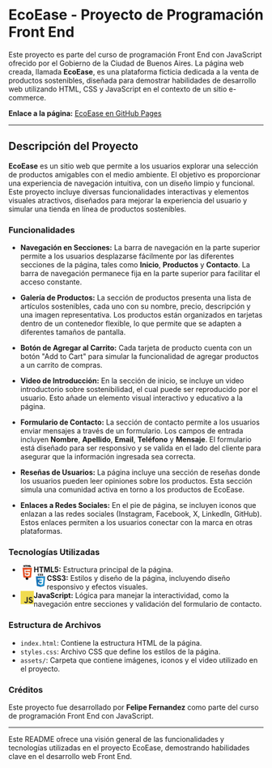 # EcoEase - Proyecto de Programación Front End

Este proyecto es parte del curso de programación Front End con JavaScript ofrecido por el Gobierno de la Ciudad de Buenos Aires. La página web creada, llamada **EcoEase**, es una plataforma ficticia dedicada a la venta de productos sostenibles, diseñada para demostrar habilidades de desarrollo web utilizando HTML, CSS y JavaScript en el contexto de un sitio e-commerce.

**Enlace a la página:** [EcoEase en GitHub Pages](https://felipefhdl99.github.io/mi_pagina_web/)

---

## Descripción del Proyecto

**EcoEase** es un sitio web que permite a los usuarios explorar una selección de productos amigables con el medio ambiente. El objetivo es proporcionar una experiencia de navegación intuitiva, con un diseño limpio y funcional. Este proyecto incluye diversas funcionalidades interactivas y elementos visuales atractivos, diseñados para mejorar la experiencia del usuario y simular una tienda en línea de productos sostenibles.

### Funcionalidades

- **Navegación en Secciones:** La barra de navegación en la parte superior permite a los usuarios desplazarse fácilmente por las diferentes secciones de la página, tales como **Inicio**, **Productos** y **Contacto**. La barra de navegación permanece fija en la parte superior para facilitar el acceso constante.

- **Galería de Productos:** La sección de productos presenta una lista de artículos sostenibles, cada uno con su nombre, precio, descripción y una imagen representativa. Los productos están organizados en tarjetas dentro de un contenedor flexible, lo que permite que se adapten a diferentes tamaños de pantalla.

- **Botón de Agregar al Carrito:** Cada tarjeta de producto cuenta con un botón "Add to Cart" para simular la funcionalidad de agregar productos a un carrito de compras.

- **Video de Introducción:** En la sección de inicio, se incluye un video introductorio sobre sostenibilidad, el cual puede ser reproducido por el usuario. Esto añade un elemento visual interactivo y educativo a la página.

- **Formulario de Contacto:** La sección de contacto permite a los usuarios enviar mensajes a través de un formulario. Los campos de entrada incluyen **Nombre**, **Apellido**, **Email**, **Teléfono** y **Mensaje**. El formulario está diseñado para ser responsivo y se valida en el lado del cliente para asegurar que la información ingresada sea correcta.

- **Reseñas de Usuarios:** La página incluye una sección de reseñas donde los usuarios pueden leer opiniones sobre los productos. Esta sección simula una comunidad activa en torno a los productos de EcoEase.

- **Enlaces a Redes Sociales:** En el pie de página, se incluyen iconos que enlazan a las redes sociales (Instagram, Facebook, X, LinkedIn, GitHub). Estos enlaces permiten a los usuarios conectar con la marca en otras plataformas.

### Tecnologías Utilizadas

- <a href="https://www.w3.org/html/" target="_blank"><img align="left" alt="HTML5" width="26px" src="https://raw.githubusercontent.com/github/explore/80688e429a7d4ef2fca1e82350fe8e3517d3494d/topics/html/html.png" /></a> **HTML5:** Estructura principal de la página.
- <a href="https://www.w3schools.com/css/" target="_blank"><img align="left" alt="CSS3" width="26px" src="https://raw.githubusercontent.com/github/explore/80688e429a7d4ef2fca1e82350fe8e3517d3494d/topics/css/css.png" /></a> **CSS3:** Estilos y diseño de la página, incluyendo diseño responsivo y efectos visuales.
- <a href="https://developer.mozilla.org/en-US/docs/Web/JavaScript" target="_blank"> <img align="left" alt="JavaScript" width="26px" src="https://raw.githubusercontent.com/github/explore/80688e429a7d4ef2fca1e82350fe8e3517d3494d/topics/javascript/javascript.png"/> </a> **JavaScript:** Lógica para manejar la interactividad, como la navegación entre secciones y validación del formulario de contacto.

### Estructura de Archivos

- `index.html`: Contiene la estructura HTML de la página.
- `styles.css`: Archivo CSS que define los estilos de la página.
- `assets/`: Carpeta que contiene imágenes, iconos y el video utilizado en el proyecto.

### Créditos

Este proyecto fue desarrollado por **Felipe Fernandez** como parte del curso de programación Front End con JavaScript.

---

Este README ofrece una visión general de las funcionalidades y tecnologías utilizadas en el proyecto EcoEase, demostrando habilidades clave en el desarrollo web Front End.
